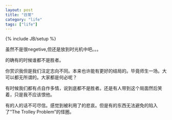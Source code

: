```yaml
---
layout: post
title: "日常"
category: "life"
tags: ["life"]
---
```

{% include JB/setup %}

虽然不是很negetive,但还是放到时光机中吧。。。

的确有的时候谁都不是胜者。

你赏识我但是我们注定志向不同。本来也许能有更好的结局的。毕竟师生一场。大可以都无所谓的。大家都是何必呢？

有时候我们都有点自作多情，说到底都不是胜者。还是有人带到这个局面然后笑着，只是我不应该恨他。

有的人的话不可尽信。感觉到被利用了的悲哀。但是有的东西无法避免的陷入了“The Trolley Problem”的怪圈。